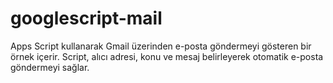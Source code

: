 # googlescript-mail
Apps Script kullanarak Gmail üzerinden e-posta göndermeyi gösteren bir örnek içerir. Script, alıcı adresi, konu ve mesaj belirleyerek otomatik e-posta göndermeyi sağlar.

